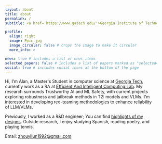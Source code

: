 ```yaml
---
layout: about
title: about
permalink: /
subtitle: <a href='https://www.gatech.edu/'>Georgia Institute of Technology</a>. MSCS Student

profile:
  align: right
  image: Ppic.jpg
  image_circular: false # crops the image to make it circular
  more_info: >

news: true # includes a list of news items
selected_papers: false # includes a list of papers marked as "selected={true}"
social: true # includes social icons at the bottom of the page
---
```


Hi, I'm Alan, a Master's Student in computer science at [Georgia Tech](https://www.gatech.edu/), currently work as a RA at [Efficient And Intelligent Computing Lab](https://eiclab.scs.gatech.edu/). My research surrounds Trustworthy AI and ML Safety, with current projects exploring robustness and jailbreak methods in T2I models and VLMs. I'm interested in developing red-teaming methodologies to enhance reliability of LLM/VLMs.

Previously, I worked as a R&D engineer; You can find [highlights of my designs](/personalweb/blog/2024/Portfolio-Highlights-at-CADG/). Outside research, I enjoy studying Spanish, reading poetry, and playing tennis.


Email: zhouyilun1992@gmail.com

